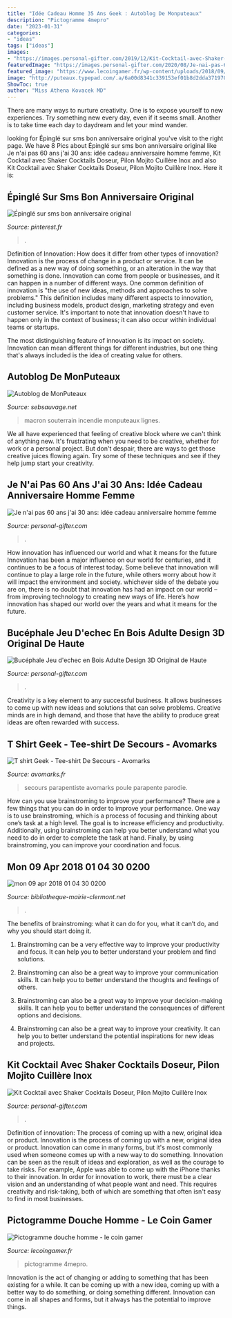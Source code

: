 ```yaml
---
title: "Idée Cadeau Homme 35 Ans Geek : Autoblog De Monputeaux"
description: "Pictogramme 4mepro"
date: "2023-01-31"
categories:
- "ideas"
tags: ["ideas"]
images:
- "https://images.personal-gifter.com/2019/12/Kit-Cocktail-avec-Shaker-Cocktails-Doseur-Pilon-Mojito-Cuillre-Inox-Idee-Cadeau-Noel-Original-Homme-Femme-Couple-Set-Shakers-Professionnel-Complet-Coffret-Personnalisable-0-1.jpg"
featuredImage: "https://images.personal-gifter.com/2020/08/Je-nai-pas-60-ans-jai-30-ans-idee-cadeau-anniversaire-homme-femme-livre-d-or-anniversaire-60-ans-felicitations-et-photos-invites-0.jpg"
featured_image: "https://www.lecoingamer.fr/wp-content/uploads/2018/09/plaque-de-porte-douche-homme-pictogramme.jpg"
image: "http://puteaux.typepad.com/.a/6a00d8341c339153ef01b8d2dda371970c-500wi"
ShowToc: true
author: "Miss Athena Kovacek MD"
---
```



There are many ways to nurture creativity. One is to expose yourself to new experiences. Try something new every day, even if it seems small. Another is to take time each day to daydream and let your mind wander.

	

		
looking for Épinglé sur sms bon anniversaire original you've visit to the right page. We have 8 Pics about Épinglé sur sms bon anniversaire original like Je n&#039;ai pas 60 ans j&#039;ai 30 ans: idée cadeau anniversaire homme femme, Kit Cocktail avec Shaker Cocktails Doseur, Pilon Mojito Cuillère Inox and also Kit Cocktail avec Shaker Cocktails Doseur, Pilon Mojito Cuillère Inox. Here it is:
		
    
## Épinglé Sur Sms Bon Anniversaire Original

<img loading=lazy src="https://i.pinimg.com/originals/09/cd/86/09cd86b2814d21d70fa9fb812092e4c2.png" onerror="this.onerror=null;this.src='https://tse1.mm.bing.net/th?id=OIP.5uhSoDRwMM6eSPH_Lf-UNQHaHa&amp;pid=15.1';" alt="Épinglé sur sms bon anniversaire original">

_Source: pinterest.fr_

>. 

	

Definition of Innovation: How does it differ from other types of innovation?
Innovation is the process of change in a product or service. It can be defined as a new way of doing something, or an alteration in the way that something is done. Innovation can come from people or businesses, and it can happen in a number of different ways. 
One common definition of innovation is "the use of new ideas, methods and approaches to solve problems." This definition includes many different aspects to innovation, including business models, product design, marketing strategy and even customer service. It's important to note that innovation doesn't have to happen only in the context of business; it can also occur within individual teams or startups. 

The most distinguishing feature of innovation is its impact on society. Innovation can mean different things for different industries, but one thing that's always included is the idea of creating value for others.

    
## Autoblog De MonPuteaux

<img loading=lazy src="http://puteaux.typepad.com/.a/6a00d8341c339153ef01b8d2dda371970c-500wi" onerror="this.onerror=null;this.src='https://tse2.mm.bing.net/th?id=OIP.ZbMxod1tTVadPtW5PbaR-QHaFj&amp;pid=15.1';" alt="Autoblog de MonPuteaux">

_Source: sebsauvage.net_

>macron souterrain incendie monputeaux lignes. 

	

We all have experienced that feeling of creative block where we can't think of anything new. It's frustrating when you need to be creative, whether for work or a personal project. But don't despair, there are ways to get those creative juices flowing again. Try some of these techniques and see if they help jump start your creativity.

    
## Je N&#039;ai Pas 60 Ans J&#039;ai 30 Ans: Idée Cadeau Anniversaire Homme Femme

<img loading=lazy src="https://images.personal-gifter.com/2020/08/Je-nai-pas-60-ans-jai-30-ans-idee-cadeau-anniversaire-homme-femme-livre-d-or-anniversaire-60-ans-felicitations-et-photos-invites-0.jpg" onerror="this.onerror=null;this.src='https://tse2.mm.bing.net/th?id=OIP.jYS2pKnjfnfPnIIFgHSxtQHaHa&amp;pid=15.1';" alt="Je n&#039;ai pas 60 ans j&#039;ai 30 ans: idée cadeau anniversaire homme femme">

_Source: personal-gifter.com_

>. 

	

How innovation has influenced our world and what it means for the future
Innovation has been a major influence on our world for centuries, and it continues to be a focus of interest today. Some believe that innovation will continue to play a large role in the future, while others worry about how it will impact the environment and society. whichever side of the debate you are on, there is no doubt that innovation has had an impact on our world – from improving technology to creating new ways of life. Here’s how innovation has shaped our world over the years and what it means for the future.

    
## Bucéphale Jeu D&#039;echec En Bois Adulte Design 3D Original De Haute

<img loading=lazy src="https://images.personal-gifter.com/2019/12/Bucphale-Jeu-dechec-en-Bois-Adulte-Design-3D-Original-de-Haute-qualit-chiquier-Plateau-et-pions-Jeu-d-echecs-ide-Cadeau-Homme-Femme-Parents-Ados-Enfants-frere-Soeur-Tout-Age-20-30-40-50-60-Ans-0-2.jpg" onerror="this.onerror=null;this.src='https://tse2.mm.bing.net/th?id=OIP.Y9mFi4iIslE7GkMHjEAfJQHaFj&amp;pid=15.1';" alt="Bucéphale Jeu d&#039;echec en Bois Adulte Design 3D Original de Haute">

_Source: personal-gifter.com_

>. 

	

Creativity is a key element to any successful business. It allows businesses to come up with new ideas and solutions that can solve problems. Creative minds are in high demand, and those that have the ability to produce great ideas are often rewarded with success.

    
## T Shirt Geek - Tee-shirt De Secours - Avomarks

<img loading=lazy src="https://www.avomarks.fr/16507-thickbox_default/t-shirt-de-secours.jpg" onerror="this.onerror=null;this.src='https://tse4.mm.bing.net/th?id=OIP.a6ZVgjpiezY7ho_g1QuZgQHaHa&amp;pid=15.1';" alt="T shirt Geek - Tee-shirt De Secours - Avomarks">

_Source: avomarks.fr_

>secours parapentiste avomarks poule parapente parodie. 

	

How can you use brainstroming to improve your performance?
There are a few things that you can do in order to improve your performance. One way is to use brainstroming, which is a process of focusing and thinking about one’s task at a high level. The goal is to increase efficiency and productivity. Additionally, using brainstroming can help you better understand what you need to do in order to complete the task at hand. Finally, by using brainstroming, you can improve your coordination and focus.

    
## Mon 09 Apr 2018 01 04 30 0200

<img loading=lazy src="http://ecx.images-amazon.com/images/I/51AJQ7eYpiL._SL160_.jpg" onerror="this.onerror=null;this.src='https://tse1.mm.bing.net/th?id=OIP.6Iuuj9E9ERKbVPVjH4lyYAAAAA&amp;pid=15.1';" alt="mon 09 apr 2018 01 04 30 0200">

_Source: bibliotheque-mairie-clermont.net_

>. 

	

The benefits of brainstroming: what it can do for you, what it can’t do, and why you should start doing it.
1. Brainstroming can be a very effective way to improve your productivity and focus. It can help you to better understand your problem and find solutions.
2. Brainstroming can also be a great way to improve your communication skills. It can help you to better understand the thoughts and feelings of others.

3. Brainstroming can also be a great way to improve your decision-making skills. It can help you to better understand the consequences of different options and decisions.

4. Brainstroming can also be a great way to improve your creativity. It can help you to better understand the potential inspirations for new ideas and projects.

    
## Kit Cocktail Avec Shaker Cocktails Doseur, Pilon Mojito Cuillère Inox

<img loading=lazy src="https://images.personal-gifter.com/2019/12/Kit-Cocktail-avec-Shaker-Cocktails-Doseur-Pilon-Mojito-Cuillre-Inox-Idee-Cadeau-Noel-Original-Homme-Femme-Couple-Set-Shakers-Professionnel-Complet-Coffret-Personnalisable-0-1.jpg" onerror="this.onerror=null;this.src='https://tse4.mm.bing.net/th?id=OIP.LeiL1D5veBrC-w8p_8zGugHaG-&amp;pid=15.1';" alt="Kit Cocktail avec Shaker Cocktails Doseur, Pilon Mojito Cuillère Inox">

_Source: personal-gifter.com_

>. 

	

Definition of innovation: The process of coming up with a new, original idea or product.
Innovation is the process of coming up with a new, original idea or product. Innovation can come in many forms, but it's most commonly used when someone comes up with a new way to do something. Innovation can be seen as the result of ideas and exploration, as well as the courage to take risks. For example, Apple was able to come up with the iPhone thanks to their innovation. In order for innovation to work, there must be a clear vision and an understanding of what people want and need. This requires creativity and risk-taking, both of which are something that often isn't easy to find in most businesses.

    
## Pictogramme Douche Homme - Le Coin Gamer

<img loading=lazy src="https://www.lecoingamer.fr/wp-content/uploads/2018/09/plaque-de-porte-douche-homme-pictogramme.jpg" onerror="this.onerror=null;this.src='https://tse1.mm.bing.net/th?id=OIP.-ZQwVpG2aDYm509LEXmufgHaHa&amp;pid=15.1';" alt="Pictogramme douche homme - le coin gamer">

_Source: lecoingamer.fr_

>pictogramme 4mepro. 

	

Innovation is the act of changing or adding to something that has been existing for a while. It can be coming up with a new idea, coming up with a better way to do something, or doing something different. Innovation can come in all shapes and forms, but it always has the potential to improve things.

